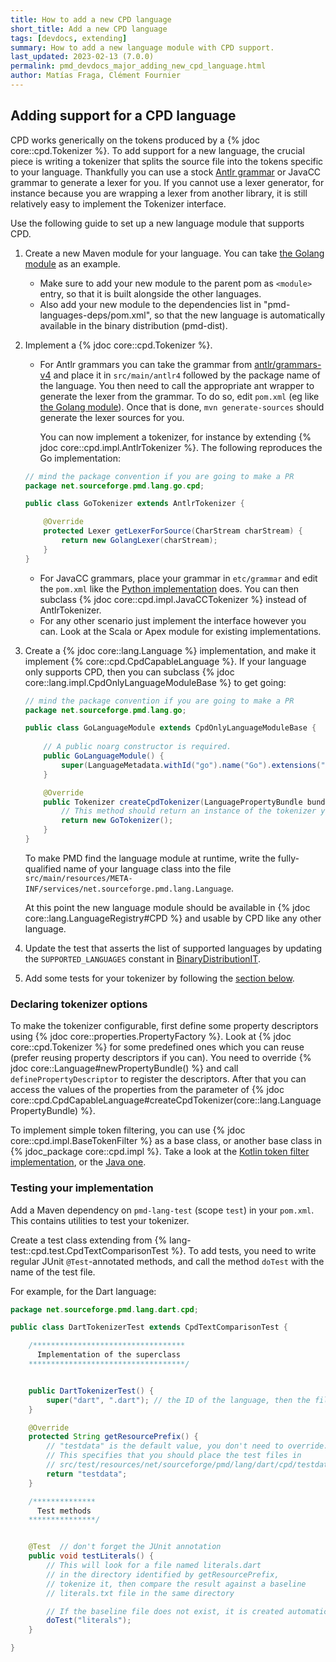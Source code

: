 ```yaml
---
title: How to add a new CPD language
short_title: Add a new CPD language
tags: [devdocs, extending]
summary: How to add a new language module with CPD support.
last_updated: 2023-02-13 (7.0.0)
permalink: pmd_devdocs_major_adding_new_cpd_language.html
author: Matías Fraga, Clément Fournier
---
```


## Adding support for a CPD language

CPD works generically on the tokens produced by a {% jdoc core::cpd.Tokenizer %}.
To add support for a new language, the crucial piece is writing a tokenizer that
splits the source file into the tokens specific to your language. Thankfully you
can use a stock [Antlr grammar](https://github.com/antlr/grammars-v4) or JavaCC
grammar to generate a lexer for you. If you cannot use a lexer generator, for
instance because you are wrapping a lexer from another library, it is still relatively
easy to implement the Tokenizer interface.

Use the following guide to set up a new language module that supports CPD.

1. Create a new Maven module for your language. You can take [the Golang module](https://github.com/pmd/pmd/tree/master/pmd-go/pom.xml) as an example.
   - Make sure to add your new module to the parent pom as `<module>` entry, so that it is built alongside the
     other languages.
   - Also add your new module to the dependencies list in "pmd-languages-deps/pom.xml", so that the new language
     is automatically available in the binary distribution (pmd-dist).

2. Implement a {% jdoc core::cpd.Tokenizer %}.
    - For Antlr grammars you can take the grammar from [antlr/grammars-v4](https://github.com/antlr/grammars-v4) and place it in `src/main/antlr4` followed by the package name of the language. You then need to call the appropriate ant wrapper to generate
    the lexer from the grammar. To do so, edit `pom.xml` (eg like [the Golang module](https://github.com/pmd/pmd/tree/master/pmd-go/pom.xml)).
      Once that is done, `mvn generate-sources` should generate the lexer sources for you.

      You can now implement a tokenizer, for instance by extending {% jdoc core::cpd.impl.AntlrTokenizer %}. The following reproduces the Go implementation:
    ```java
    // mind the package convention if you are going to make a PR
    package net.sourceforge.pmd.lang.go.cpd;

    public class GoTokenizer extends AntlrTokenizer {

        @Override
        protected Lexer getLexerForSource(CharStream charStream) {
            return new GolangLexer(charStream);
        }
    }
    ```
    
    - For JavaCC grammars, place your grammar in `etc/grammar` and edit the `pom.xml` like the [Python implementation](https://github.com/pmd/pmd/blob/master/pmd-python/pom.xml) does.
      You can then subclass {% jdoc core::cpd.impl.JavaCCTokenizer %} instead of AntlrTokenizer.
    - For any other scenario just implement the interface however you can. Look at the Scala or Apex module for existing implementations.

3. Create a {% jdoc core::lang.Language %} implementation, and make it implement {% core::cpd.CpdCapableLanguage %}.
If your language only supports CPD, then you can subclass {% jdoc core::lang.impl.CpdOnlyLanguageModuleBase %} to get going:
    
    ```java
    // mind the package convention if you are going to make a PR
    package net.sourceforge.pmd.lang.go;

    public class GoLanguageModule extends CpdOnlyLanguageModuleBase {
        
        // A public noarg constructor is required.
        public GoLanguageModule() {
            super(LanguageMetadata.withId("go").name("Go").extensions("go"));
        }

        @Override
        public Tokenizer createCpdTokenizer(LanguagePropertyBundle bundle) {
            // This method should return an instance of the tokenizer you created.
            return new GoTokenizer();
        }
    } 
    ```

   To make PMD find the language module at runtime, write the fully-qualified name of your language class into the file `src/main/resources/META-INF/services/net.sourceforge.pmd.lang.Language`.

   At this point the new language module should be available in {% jdoc core::lang.LanguageRegistry#CPD %} and usable by CPD like any other language.

4. Update the test that asserts the list of supported languages by updating the `SUPPORTED_LANGUAGES` constant in [BinaryDistributionIT](https://github.com/pmd/pmd/blob/master/pmd-dist/src/test/java/net/sourceforge/pmd/it/BinaryDistributionIT.java).

5. Add some tests for your tokenizer by following the [section below](#testing-your-implementation).

### Declaring tokenizer options

To make the tokenizer configurable, first define some property descriptors using
{% jdoc core::properties.PropertyFactory %}. Look at {% jdoc core::cpd.Tokenizer %}
for some predefined ones which you can reuse (prefer reusing property descriptors if you can).
You need to override {% jdoc core::Language#newPropertyBundle() %}
and call `definePropertyDescriptor` to register the descriptors.
After that you can access the values of the properties from the parameter
of {% jdoc core::cpd.CpdCapableLanguage#createCpdTokenizer(core::lang.LanguagePropertyBundle) %}.

To implement simple token filtering, you can use {% jdoc core::cpd.impl.BaseTokenFilter %}
as a base class, or another base class in {% jdoc_package core::cpd.impl %}.
Take a look at the [Kotlin token filter implementation](https://github.com/pmd/pmd/blob/master/pmd-kotlin/src/main/java/net/sourceforge/pmd/lang/kotlin/cpd/KotlinTokenizer.java), or the [Java one](https://github.com/pmd/pmd/blob/master/pmd-java/src/main/java/net/sourceforge/pmd/lang/java/cpd/JavaTokenizer.java).


### Testing your implementation

Add a Maven dependency on `pmd-lang-test` (scope `test`) in your `pom.xml`.
This contains utilities to test your tokenizer.

Create a test class extending from {% lang-test::cpd.test.CpdTextComparisonTest %}.
To add tests, you need to write regular JUnit `@Test`-annotated methods, and
call the method `doTest` with the name of the test file.

For example, for the Dart language:

```java
package net.sourceforge.pmd.lang.dart.cpd;

public class DartTokenizerTest extends CpdTextComparisonTest {

    /**********************************
      Implementation of the superclass
    ***********************************/


    public DartTokenizerTest() {
        super("dart", ".dart"); // the ID of the language, then the file extension used by test files
    }

    @Override
    protected String getResourcePrefix() {
        // "testdata" is the default value, you don't need to override.
        // This specifies that you should place the test files in
        // src/test/resources/net/sourceforge/pmd/lang/dart/cpd/testdata
        return "testdata";
    }

    /**************
      Test methods
    ***************/


    @Test  // don't forget the JUnit annotation
    public void testLiterals() {
        // This will look for a file named literals.dart
        // in the directory identified by getResourcePrefix,
        // tokenize it, then compare the result against a baseline
        // literals.txt file in the same directory

        // If the baseline file does not exist, it is created automatically
        doTest("literals");
    }

}
```
